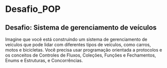 # Desafio_POP

## Desafio: Sistema de gerenciamento de veículos

Imagine que você está construindo um sistema de gerenciamento de veículos que pode lidar com diferentes tipos de veículos, como carros, motos e bicicletas. Você precisa usar programação orientada a protocolos e os conceitos de Controles de Fluxos, Coleções, Funções e Fechamentos, Enums e Estruturas, e Concorrências.

